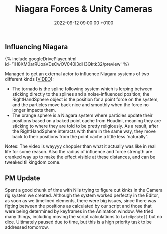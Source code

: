 ﻿---
layout: post 
title:  "Niagara Forces & Unity Cameras"
date:   2022-09-12 09:00:00 +0100 
categories: [unreal, unity, niagara]
---

## Influencing Niagara

{% include googleDrivePlayer.html id='1H8XM0arRUoaVDsCwOV040i3dH3Qktk32/preview' %}

Managed to get an external actor to influence Niagara systems of two different kinds [[VIDEO](https://drive.google.com/file/d/1H8XM0arRUoaVDsCwOV040i3dH3Qktk32/view?usp=sharing)]:
- The tornado is the spline following system which is lerping between sticking directly to the splines and a noise-influenced position; the RightHandSphere object is the position for a point force on the system, and the particles move back nice and smoothly when the force no longer impacts them.
- The orange sphere is a Niagara system where particles update their positions based on a baked point cache from Houdini, meaning they are sticking to where they are told to be pretty religiously. As a result, after the RightHandSphere interacts with them in the same way, they move back to their positions from the point cache a little less 'naturally'.

Notes: The video is wayyyy choppier than what it actually was like in real life for some reason. Also the radius of influence and force strength are cranked way up to make the effect visible at these distances, and can be tweaked til kingdom come.

## PM Update

Spent a good chunk of time with Nils trying to figure out kinks in the Camera rig system we created. Although the system worked perfectly in the Editor, as soon as we timelined elements, there were big issues, since there was figting between the positions as calculated by our script and those that were being determined by keyframes in the Animation window. We tried many things, including moving the script calculations to `LateUpdate()` but no dice. Ultimately paused due to time, but this is a high priority task to be addressed tomorrow.
